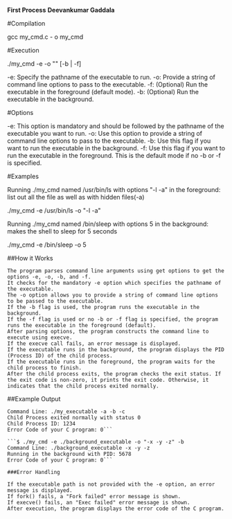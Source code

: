 **First Process**
**Deevankumar Gaddala**


#Compilation

gcc my_cmd.c - o my_cmd

#Execution

./my_cmd -e <pathname of an executable> -o "<String of command line options>" [-b | -f]

-e: Specify the pathname of the executable to run.
-o: Provide a string of command line options to pass to the executable.
-f: (Optional) Run the executable in the foreground (default mode).
-b: (Optional) Run the executable in the background.

#Options

-e: This option is mandatory and should be followed by the pathname of the executable you want to run.
-o: Use this option to provide a string of command line options to pass to the executable.
-b: Use this flag if you want to run the executable in the background.
-f: Use this flag if you want to run the executable in the foreground. This is the default mode if no -b or -f is specified.

#Examples

Running ./my_cmd named /usr/bin/ls with options "-l -a" in the foreground:
list out all the file as well as with hidden files(-a)

./my_cmd -e /usr/bin/ls -o "-l -a"

Running ./my_cmd named /bin/sleep with options 5 in the background:
makes the shell to sleep for 5 seconds

./my_cmd -e /bin/sleep -o 5


##How it Works

    The program parses command line arguments using get options to get the options -e, -o, -b, and -f.
    It checks for the mandatory -e option which specifies the pathname of the executable.
    The -o option allows you to provide a string of command line options to be passed to the executable.
    If the -b flag is used, the program runs the executable in the background.
    If the -f flag is used or no -b or -f flag is specified, the program runs the executable in the foreground (default).
    After parsing options, the program constructs the command line to execute using execve.
    If the execve call fails, an error message is displayed.
    If the executable runs in the background, the program displays the PID (Process ID) of the child process.
    If the executable runs in the foreground, the program waits for the child process to finish.
    After the child process exits, the program checks the exit status. If the exit code is non-zero, it prints the exit code. Otherwise, it indicates that the child process exited normally.

##Example Output

```$ ./my_cmd -e ./my_executable -o "-a -b -c"
Command Line: ./my_executable -a -b -c
Child Process exited normally with status 0
Child Process ID: 1234
Error Code of your C program: 0```

```$ ./my_cmd -e ./background_executable -o "-x -y -z" -b
Command Line: ./background_executable -x -y -z
Running in the background with PID: 5678
Error Code of your C program: 0```

###Error Handling

If the executable path is not provided with the -e option, an error message is displayed.
If fork() fails, a "Fork failed" error message is shown.
If execve() fails, an "Exec failed" error message is shown.
After execution, the program displays the error code of the C program.
